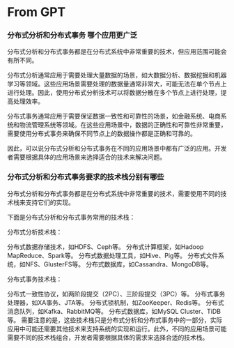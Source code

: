 # From GPT

### 分布式分析和分布式事务 哪个应用更广泛

分布式分析和分布式事务都是在分布式系统中非常重要的技术，但应用范围可能会有所不同。

分布式分析通常应用于需要处理大量数据的场景，如大数据分析、数据挖掘和机器学习等领域。这些应用场景需要处理的数据量通常非常大，可能无法在单个节点上进行处理。因此，使用分布式分析技术可以将数据分散在多个节点上进行处理，提高处理效率。

分布式事务通常应用于需要保证数据一致性和可靠性的场景，如金融系统、电商系统和物流管理系统等领域。在这些应用场景中，数据的正确性和可靠性非常重要，需要使用分布式事务来确保不同节点上的数据操作都是正确和可靠的。

因此，可以说分布式分析和分布式事务在不同的应用场景中都有广泛的应用。开发者需要根据具体的应用场景来选择适合的技术来解决问题。

### 分布式分析和分布式事务要求的技术栈分别有哪些

分布式分析和分布式事务都是在分布式系统中非常重要的技术，需要使用不同的技术栈来支持它们的实现。

下面是分布式分析和分布式事务常用的技术栈：

分布式分析技术栈：

分布式数据存储技术，如HDFS、Ceph等。
分布式计算框架，如Hadoop MapReduce、Spark等。
分布式数据处理工具，如Hive、Pig等。
分布式文件系统，如NFS、GlusterFS等。
分布式数据库，如Cassandra、MongoDB等。

分布式事务技术栈：

分布式一致性协议，如两阶段提交（2PC）、三阶段提交（3PC）等。
分布式事务处理器，如XA事务、JTA等。
分布式锁机制，如ZooKeeper、Redis等。
分布式消息队列，如Kafka、RabbitMQ等。
分布式数据库，如MySQL Cluster、TiDB等。
需要注意的是，这些技术栈只是分布式分析和分布式事务中的一部分，实际应用中可能还需要其他技术来支持系统的实现和运行。此外，不同的应用场景可能需要不同的技术栈组合，开发者需要根据具体的需求来选择合适的技术栈。
